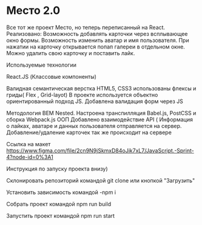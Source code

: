 # Место 2.0

Все тот же проект Место, но теперь переписанный на React.
Реализовано: Возможность добавлять карточки через всплывающее окно формы. 
Возможность изменить аватар и имя пользователя. 
При нажатии на карточку открывается попап галереи в отдельном окне. 
Можно удалить свою карточку и поставить лайк.



Используемые технологии

React.JS (Классовые компоненты)

Валидная семантическая верстка HTML5, CSS3 использованы флексы и гриды( Flex , Grid-layot) В проекте используется объектно ориентированный подход JS. Добавлена валидация форм через JS

Методология BEM Nested. Настроена транспилляция Babel.js, PostCSS и сборка Webpack.js ООП Добавлено взаимодействие API ( Информация о лайках, аватаре и данных пользователя отправляется на сервер. Добавление/удаление карточек так же происходит на сервере

Ссылка на макет https://www.figma.com/file/2cn9N9jSkmxD84oJik7xL7/JavaScript.-Sprint-4?node-id=0%3A1




Инструкция по запуску проекта внизу)

Склонировать репозиторий командой git clone или кнопкой "Загрузить"

Установить зависимость командой -npm i

Собрать проект командой npm run build

Запустить проект командой npm run start





